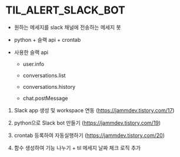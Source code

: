 # TIL_ALERT_SLACK_BOT

- 원하는 메세지를 slack 채널에 전송하는 메세지 봇

- python + 슬랙 api + crontab

- 사용한 슬랙 api

  - user.info

  - conversations.list

  - conversations.history

  - chat.postMessage

1. Slack app 생성 및 workspace 연동 (<https://jammdev.tistory.com/17>)

2. python으로 Slack bot 만들기 (<https://jammdev.tistory.com/19>)

3. crontab 등록하여 자동실행하기 (<https://jammdev.tistory.com/20>)

4. 함수 생성하여 기능 나누기 + til 메세지 날짜 체크 로직 추가
